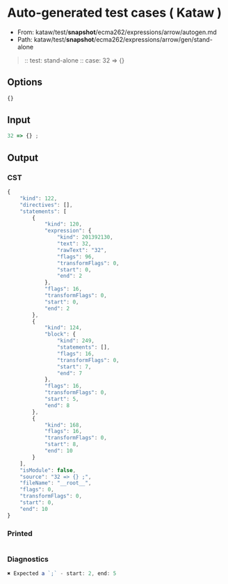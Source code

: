 # Auto-generated test cases ( Kataw )
- From: kataw/test/__snapshot__/ecma262/expressions/arrow/autogen.md
- Path: kataw/test/__snapshot__/ecma262/expressions/arrow/gen/stand-alone
> :: test: stand-alone
> :: case: 32 => {}
## Options

`````js
{}
`````
## Input

`````js
32 => {} ;
`````
## Output

### CST

```javascript
{
    "kind": 122,
    "directives": [],
    "statements": [
        {
            "kind": 120,
            "expression": {
                "kind": 201392130,
                "text": 32,
                "rawText": "32",
                "flags": 96,
                "transformFlags": 0,
                "start": 0,
                "end": 2
            },
            "flags": 16,
            "transformFlags": 0,
            "start": 0,
            "end": 2
        },
        {
            "kind": 124,
            "block": {
                "kind": 249,
                "statements": [],
                "flags": 16,
                "transformFlags": 0,
                "start": 7,
                "end": 7
            },
            "flags": 16,
            "transformFlags": 0,
            "start": 5,
            "end": 8
        },
        {
            "kind": 168,
            "flags": 16,
            "transformFlags": 0,
            "start": 8,
            "end": 10
        }
    ],
    "isModule": false,
    "source": "32 => {} ;",
    "fileName": "__root__",
    "flags": 0,
    "transformFlags": 0,
    "start": 0,
    "end": 10
}
```

### Printed

```javascript

```

### Diagnostics

```javascript
✖ Expected a `;` - start: 2, end: 5

```

